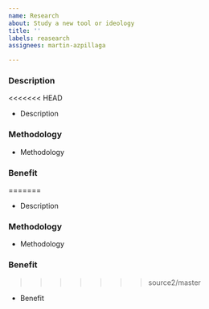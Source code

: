 ```yaml
---
name: Research
about: Study a new tool or ideology
title: ''
labels: reasearch
assignees: martin-azpillaga

---
```


### Description
<<<<<<< HEAD

- Description

### Methodology

- Methodology

### Benefit

=======
- Description

### Methodology
- Methodology

### Benefit
>>>>>>> source2/master
- Benefit
